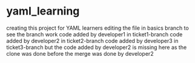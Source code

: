 # yaml_learning
creating this project for YAML learners
editing the file in basics branch to see the branch work
code added by developer1 in ticket1-branch
code added by developer2 in ticket2-branch
code added by developer3 in ticket3-branch but the code added by developer2 is missing here as the clone was done before the merge was done by developer2